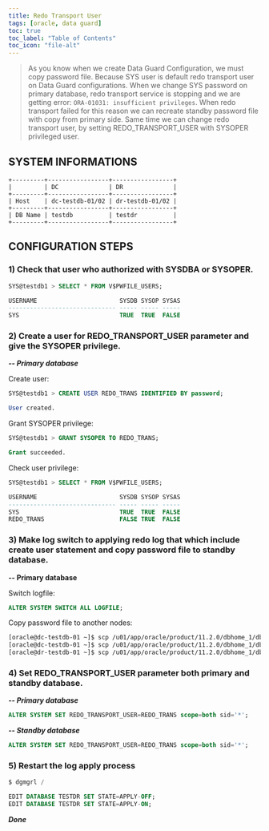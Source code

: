 ```yaml
---
title: Redo Transport User
tags: [oracle, data guard]
toc: true
toc_label: "Table of Contents"
toc_icon: "file-alt"
---
```


> As you know when we create Data Guard Configuration, we must copy password file. Because SYS user is default redo transport user on Data Guard configurations. 
When we change SYS password on primary database, redo transport service is stopping and we are getting error: `ORA-01031: insufficient privileges`. When redo transport failed for this reason we can recreate standby password file with copy from primary side. Same time we can change redo transport user, by setting REDO_TRANSPORT_USER with SYSOPER privileged user.

## SYSTEM INFORMATIONS
```
+---------+-----------------+-----------------+
|         | DC              | DR              |
+---------+-----------------+-----------------+
| Host    | dc-testdb-01/02 | dr-testdb-01/02 |
+---------+-----------------+-----------------+
| DB Name | testdb          | testdr          |
+---------+-----------------+-----------------+
```

## CONFIGURATION STEPS

### 1) Check that user who authorized with SYSDBA or SYSOPER.

```sql
SYS@testdb1 > SELECT * FROM V$PWFILE_USERS;

USERNAME                       SYSDB SYSOP SYSAS
------------------------------ ----- ----- -----
SYS                            TRUE  TRUE  FALSE
```

### 2) Create a user for REDO_TRANSPORT_USER parameter and give the SYSOPER privilege.
***-- Primary database***

Create user:
```sql
SYS@testdb1 > CREATE USER REDO_TRANS IDENTIFIED BY password;

User created.
```

Grant SYSOPER privilege:
```sql
SYS@testdb1 > GRANT SYSOPER TO REDO_TRANS;

Grant succeeded.
```

Check user privilege:
```sql
SYS@testdb1 > SELECT * FROM V$PWFILE_USERS;

USERNAME                       SYSDB SYSOP SYSAS
------------------------------ ----- ----- -----
SYS                            TRUE  TRUE  FALSE
REDO_TRANS                     FALSE TRUE  FALSE

```

### 3) Make log switch to applying redo log that which include create user statement and copy password file to standby database.
**-- Primary database**

Switch logfile:
```sql
ALTER SYSTEM SWITCH ALL LOGFILE;
```

Copy password file to another nodes:
```sh
[oracle@dc-testdb-01 ~]$ scp /u01/app/oracle/product/11.2.0/dbhome_1/dbs/orapwtestdb1 dc-testdb-02:/u01/app/oracle/product/11.2.0/dbhome_1/dbs/orapwtestdb2
[oracle@dc-testdb-01 ~]$ scp /u01/app/oracle/product/11.2.0/dbhome_1/dbs/orapwtestdb1 dr-testdb-01:/u01/app/oracle/product/11.2.0/dbhome_1/dbs/orapwtestdr1
[oracle@dr-testdb-01 ~]$ scp /u01/app/oracle/product/11.2.0/dbhome_1/dbs/orapwtestdr1 dr-testdb-02:/u01/app/oracle/product/11.2.0/dbhome_1/dbs/orapwtestdr2
```

### 4) Set REDO_TRANSPORT_USER parameter both primary and standby database.
***-- Primary database***

```sql
ALTER SYSTEM SET REDO_TRANSPORT_USER=REDO_TRANS scope=both sid='*';
```

***-- Standby database***

```sql
ALTER SYSTEM SET REDO_TRANSPORT_USER=REDO_TRANS scope=both sid='*';
```

### 5) Restart the log apply process

```sql
$ dgmgrl /

EDIT DATABASE TESTDR SET STATE=APPLY-OFF;
EDIT DATABASE TESTDR SET STATE=APPLY-ON;
```

***Done***

